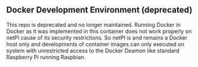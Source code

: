 ## Docker Development Environment (deprecated)

This repo is deprecated and no longer maintained. Running Docker in Docker as it was implemented in this container does not work properly on netPI cause of its security restrictions. So netPI is and remains a Docker host only and developments of container images can only executed on system with unrestricted access to the Docker Deamon like standard Raspberry Pi running Raspbian.

